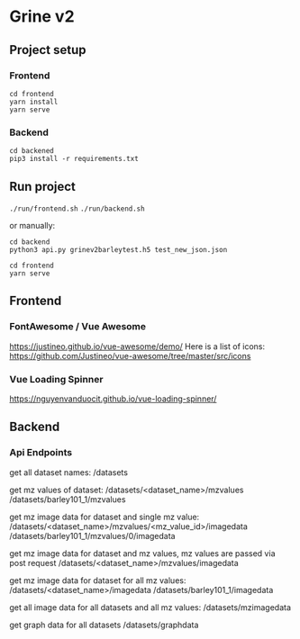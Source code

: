 # Grine v2

## Project setup

### Frontend
```
cd frontend
yarn install
yarn serve
```

### Backend
```
cd backened
pip3 install -r requirements.txt
```

## Run project
`./run/frontend.sh`
`./run/backend.sh`

or manually:

```
cd backend
python3 api.py grinev2barleytest.h5 test_new_json.json
```

```
cd frontend
yarn serve
```


## Frontend

### FontAwesome / Vue Awesome
https://justineo.github.io/vue-awesome/demo/
Here is a list of icons: https://github.com/Justineo/vue-awesome/tree/master/src/icons

### Vue Loading Spinner
https://nguyenvanduocit.github.io/vue-loading-spinner/

## Backend

### Api Endpoints
get all dataset names:
/datasets

get mz values of dataset:
/datasets/<dataset_name>/mzvalues
/datasets/barley101_1/mzvalues

get mz image data for dataset and single mz value:
/datasets/<dataset_name>/mzvalues/<mz_value_id>/imagedata
/datasets/barley101_1/mzvalues/0/imagedata

get mz image data for dataset and mz values, mz values are passed via post request
/datasets/<dataset_name>/mzvalues/imagedata

get mz image data for dataset for all mz values:
/datasets/<dataset_name>/imagedata
/datasets/barley101_1/imagedata

get all image data for all datasets and all mz values:
/datasets/mzimagedata

get graph data for all datasets
/datasets/graphdata
